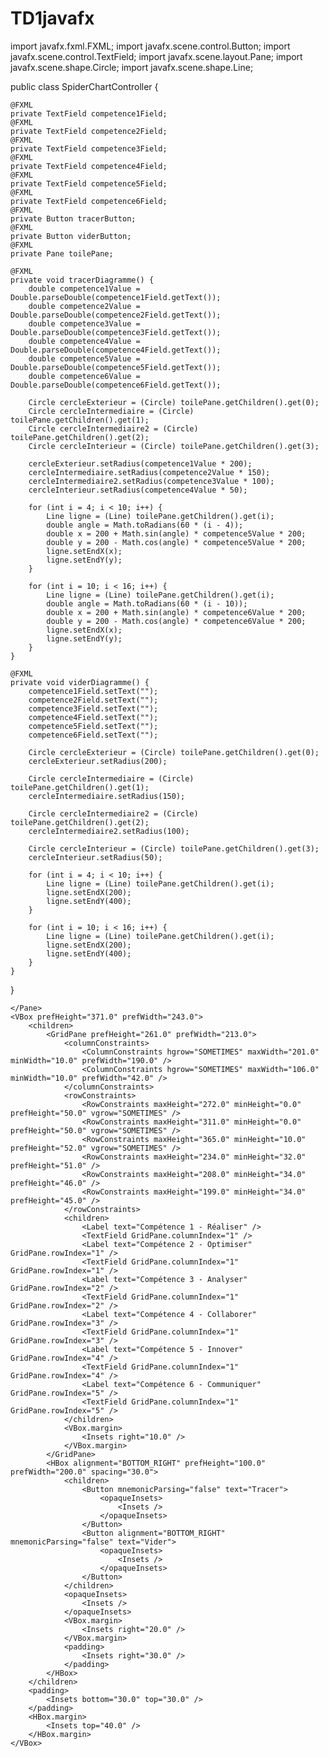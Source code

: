 # TD1javafx

import javafx.fxml.FXML;
import javafx.scene.control.Button;
import javafx.scene.control.TextField;
import javafx.scene.layout.Pane;
import javafx.scene.shape.Circle;
import javafx.scene.shape.Line;

public class SpiderChartController {

    @FXML
    private TextField competence1Field;
    @FXML
    private TextField competence2Field;
    @FXML
    private TextField competence3Field;
    @FXML
    private TextField competence4Field;
    @FXML
    private TextField competence5Field;
    @FXML
    private TextField competence6Field;
    @FXML
    private Button tracerButton;
    @FXML
    private Button viderButton;
    @FXML
    private Pane toilePane;

    @FXML
    private void tracerDiagramme() {
        double competence1Value = Double.parseDouble(competence1Field.getText());
        double competence2Value = Double.parseDouble(competence2Field.getText());
        double competence3Value = Double.parseDouble(competence3Field.getText());
        double competence4Value = Double.parseDouble(competence4Field.getText());
        double competence5Value = Double.parseDouble(competence5Field.getText());
        double competence6Value = Double.parseDouble(competence6Field.getText());

        Circle cercleExterieur = (Circle) toilePane.getChildren().get(0);
        Circle cercleIntermediaire = (Circle) toilePane.getChildren().get(1);
        Circle cercleIntermediaire2 = (Circle) toilePane.getChildren().get(2);
        Circle cercleInterieur = (Circle) toilePane.getChildren().get(3);

        cercleExterieur.setRadius(competence1Value * 200);
        cercleIntermediaire.setRadius(competence2Value * 150);
        cercleIntermediaire2.setRadius(competence3Value * 100);
        cercleInterieur.setRadius(competence4Value * 50);

        for (int i = 4; i < 10; i++) {
            Line ligne = (Line) toilePane.getChildren().get(i);
            double angle = Math.toRadians(60 * (i - 4));
            double x = 200 + Math.sin(angle) * competence5Value * 200;
            double y = 200 - Math.cos(angle) * competence5Value * 200;
            ligne.setEndX(x);
            ligne.setEndY(y);
        }

        for (int i = 10; i < 16; i++) {
            Line ligne = (Line) toilePane.getChildren().get(i);
            double angle = Math.toRadians(60 * (i - 10));
            double x = 200 + Math.sin(angle) * competence6Value * 200;
            double y = 200 - Math.cos(angle) * competence6Value * 200;
            ligne.setEndX(x);
            ligne.setEndY(y);
        }
    }

    @FXML
    private void viderDiagramme() {
        competence1Field.setText("");
        competence2Field.setText("");
        competence3Field.setText("");
        competence4Field.setText("");
        competence5Field.setText("");
        competence6Field.setText("");

        Circle cercleExterieur = (Circle) toilePane.getChildren().get(0);
        cercleExterieur.setRadius(200);

        Circle cercleIntermediaire = (Circle) toilePane.getChildren().get(1);
        cercleIntermediaire.setRadius(150);

        Circle cercleIntermediaire2 = (Circle) toilePane.getChildren().get(2);
        cercleIntermediaire2.setRadius(100);

        Circle cercleInterieur = (Circle) toilePane.getChildren().get(3);
        cercleInterieur.setRadius(50);

        for (int i = 4; i < 10; i++) {
            Line ligne = (Line) toilePane.getChildren().get(i);
            ligne.setEndX(200);
            ligne.setEndY(400);
        }

        for (int i = 10; i < 16; i++) {
            Line ligne = (Line) toilePane.getChildren().get(i);
            ligne.setEndX(200);
            ligne.setEndY(400);
        }
    }
}






<?xml version="1.0" encoding="UTF-8"?>

<?import javafx.geometry.*?>
<?import javafx.scene.*?>
<?import javafx.scene.control.*?>
<?import javafx.scene.layout.*?>
<?import javafx.scene.shape.*?>
<?import javafx.scene.text.*?>

<HBox id="scene" prefHeight="420.0" prefWidth="650.0" spacing="20.0" style="-fx-background-color: #b7d1ff;" stylesheets="@style.css" xmlns="http://javafx.com/javafx/17.0.2-ea" xmlns:fx="http://javafx.com/fxml/1">
    <Pane prefHeight="420.0" prefWidth="418.0">
        <Circle centerX="200.0" centerY="200.0" radius="200.0" styleClass="toile" />
        <Circle centerX="200.0" centerY="200.0" radius="150.0" styleClass="toile" />
        <Circle centerX="200.0" centerY="200.0" radius="100.0" styleClass="toile" />
        <Circle centerX="200.0" centerY="200.0" radius="50.0" styleClass="toile" />
        <Group layoutX="195.0" layoutY="195.0">
            <Line endX="10.0" endY="5.0" startY="5.0" styleClass="croix" />
            <Line endX="5.0" endY="10.0" startX="5.0" styleClass="croix" />
        </Group>
        <Line endX="200" endY="400.0" startX="200.0" startY="0" styleClass="toile" />
        <Line endX="200.0" endY="400.0" rotate="60.0" startX="200.0" styleClass="toile" />
        <Line endX="200.0" endY="400.0" rotate="120.0" startX="200.0" styleClass="toile" />
        <Text text="Compétence 1" x="170" y="0" />
        <Text text="Compétence 2" x="300" y="100" />
        <Text text="Compétence 3" x="300" y="300" />
        <Text text="Compétence 4" x="170" y="410" />
        <Text text="Compétence 5" x="26" y="300" />
        <Text text="Compétence 6" x="26" y="99" />
        <Pane fx:id="toile" styleClass="toile" />

    </Pane>
    <VBox prefHeight="371.0" prefWidth="243.0">
        <children>
            <GridPane prefHeight="261.0" prefWidth="213.0">
                <columnConstraints>
                    <ColumnConstraints hgrow="SOMETIMES" maxWidth="201.0" minWidth="10.0" prefWidth="190.0" />
                    <ColumnConstraints hgrow="SOMETIMES" maxWidth="106.0" minWidth="10.0" prefWidth="42.0" />
                </columnConstraints>
                <rowConstraints>
                    <RowConstraints maxHeight="272.0" minHeight="0.0" prefHeight="50.0" vgrow="SOMETIMES" />
                    <RowConstraints maxHeight="311.0" minHeight="0.0" prefHeight="50.0" vgrow="SOMETIMES" />
                    <RowConstraints maxHeight="365.0" minHeight="10.0" prefHeight="52.0" vgrow="SOMETIMES" />
                    <RowConstraints maxHeight="234.0" minHeight="32.0" prefHeight="51.0" />
                    <RowConstraints maxHeight="208.0" minHeight="34.0" prefHeight="46.0" />
                    <RowConstraints maxHeight="199.0" minHeight="34.0" prefHeight="45.0" />
                </rowConstraints>
                <children>
                    <Label text="Compétence 1 - Réaliser" />
                    <TextField GridPane.columnIndex="1" />
                    <Label text="Compétence 2 - Optimiser" GridPane.rowIndex="1" />
                    <TextField GridPane.columnIndex="1" GridPane.rowIndex="1" />
                    <Label text="Compétence 3 - Analyser" GridPane.rowIndex="2" />
                    <TextField GridPane.columnIndex="1" GridPane.rowIndex="2" />
                    <Label text="Compétence 4 - Collaborer" GridPane.rowIndex="3" />
                    <TextField GridPane.columnIndex="1" GridPane.rowIndex="3" />
                    <Label text="Compétence 5 - Innover" GridPane.rowIndex="4" />
                    <TextField GridPane.columnIndex="1" GridPane.rowIndex="4" />
                    <Label text="Compétence 6 - Communiquer" GridPane.rowIndex="5" />
                    <TextField GridPane.columnIndex="1" GridPane.rowIndex="5" />
                </children>
                <VBox.margin>
                    <Insets right="10.0" />
                </VBox.margin>
            </GridPane>
            <HBox alignment="BOTTOM_RIGHT" prefHeight="100.0" prefWidth="200.0" spacing="30.0">
                <children>
                    <Button mnemonicParsing="false" text="Tracer">
                        <opaqueInsets>
                            <Insets />
                        </opaqueInsets>
                    </Button>
                    <Button alignment="BOTTOM_RIGHT" mnemonicParsing="false" text="Vider">
                        <opaqueInsets>
                            <Insets />
                        </opaqueInsets>
                    </Button>
                </children>
                <opaqueInsets>
                    <Insets />
                </opaqueInsets>
                <VBox.margin>
                    <Insets right="20.0" />
                </VBox.margin>
                <padding>
                    <Insets right="30.0" />
                </padding>
            </HBox>
        </children>
        <padding>
            <Insets bottom="30.0" top="30.0" />
        </padding>
        <HBox.margin>
            <Insets top="40.0" />
        </HBox.margin>
    </VBox>
</HBox>
